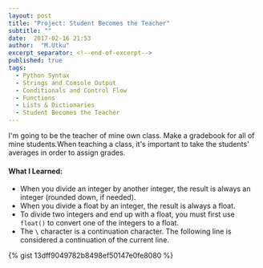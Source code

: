 ```yaml
---
layout: post
title: "Project: Student Becomes the Teacher"
subtitle: ""
date:  2017-02-16 21:53
author:  "M.Utku"
excerpt_separator: <!--end-of-excerpt-->
published: true
tags: 
  - Python Syntax
  - Strings and Console Output
  - Conditionals and Control Flow
  - Functions
  - Lists & Dictionaries
  - Student Becomes the Teacher
---
```


<p>I'm going to be the teacher of mine own class. Make a gradebook for all of mine students.When teaching a class, it's important to take the students' averages in order to assign grades.</p>
        <h4>What I Learned:</h4>
<ul>
    <li>When you divide an integer by another integer, the result is always an integer (rounded down, if needed).</li>
    <li>When you divide a float by an integer, the result is always a float.</li>
    <li>To divide two integers and end up with a float, you must first use <code>float()</code> to convert one of the integers to a float.</li>
    <li>The <code>\</code> character is a continuation character. The following line is considered a continuation of the current line.</li>
    
</ul>

{% gist 13dff9049782b8498ef50147e0fe8080 %}
